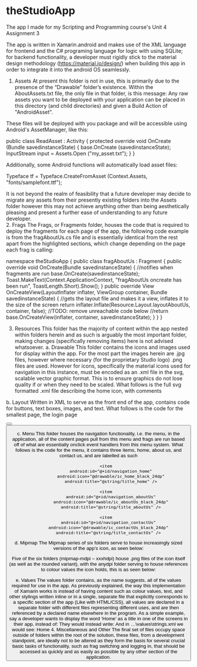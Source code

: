 # theStudioApp
The app I made for my Scripting and Programming course's Unit 4 Assignment 3

The app is written in Xamarin.android and makes use of the XML language for frontend and the C# programing language for logic with using SQLite; for backend functionality, a developer must rigidly stick to the material design methodology (https://material.io/design/) when building this app in order to integrate it into the android OS seamlessly.
 
1.	Assets
At present this folder is not in use, this is primarily due to the presence of the “Drawable” folder’s existence. Within the AboutAssets.txt file, the only file in that folder, is this message:
Any raw assets you want to be deployed with your application can be placed in
this directory (and child directories) and given a Build Action of "AndroidAsset".

These files will be deployed with you package and will be accessible using Android's
AssetManager, like this:

public class ReadAsset : Activity
{
	protected override void OnCreate (Bundle savedinstanceState)
	{
		base.OnCreate (savedinstanceState);
		InputStream input = Assets.Open ("my_asset.txt");
	}
}

Additionally, some Android functions will automatically load asset files:

Typeface tf = Typeface.CreateFromAsset (Context.Assets, "fonts/samplefont.ttf");

It is not beyond the realm of feasibility that a future developer may decide to migrate any assets from their presently existing folders into the Assets folder however this may not achieve anything other than being aesthetically pleasing and present a further ease of understanding to any future developer.	
2.	Frags
The Frags, or Fragments folder, houses the code that is required to deploy the fragments for each page of the app, the following code example is from the fragAboutUs.cs file and is essentially identical from the rest apart from the highlighted sections, which change depending on the page each frag is calling:

namespace theStudioApp
{
    public class fragAboutUs : Fragment
    {
        public override void OnCreate(Bundle savedinstanceState)
        {
            //notifies when fragments are run
            base.OnCreate(savedinstanceState);
            Toast.MakeText(Context.ApplicationContext, "fragAboutUs oncreate has been run", ToastLength.Short).Show();
        }
        public override View OnCreateView(LayoutInflater inflater, ViewGroup container, Bundle savedinstanceState)
        {
            //gets the layout file and makes it a view, inflates it to the size of the screen
            return inflater.Inflate(Resource.Layout.layoutAboutUs, container, false);
            //TODO: remove unreachable code below
            //return base.OnCreateView(inflater, container, savedinstanceState);
        }
    }
}

3.	Resources
This folder has the majority of content within the app nested within folders herein and as such is arguably the most important folder, making changes (specifically removing items) here is not advised whatsoever.
a.	Drawable
This folder contains the icons and images used for display within the app. For the most part the images herein are .jpg files, however where necessary (for the proprietary Studio logo) .png files are used.
However for icons, specifically the material icons used for navigation in this instance, must be encoded as an .xml file in the svg, scalable vector graphic format. This is to ensure graphics do not lose quality if or when they need to be scaled. What follows is the full svg formatted .xml file describing the home icon, with comments
<vector xmlns:android="http://schemas.android.com/apk/res/android"
    android:width="24dp"
    android:height="24dp"
    android:viewportHeight="24.0"
    android:viewportWidth="24.0">
    <!-- 
    in pathData 
    M/m moves cursor to position, always followed by x,y coords
    Z/z draws a line to current position of cursor to start position
    L/l draws line from current position to position specified by x,y
    H/h draws horizontal line from current to position specified by x
    V/v draws vertical line from current to position specified by y
    Uppercase = absolute, lowercase = relative
    -->
    <path
        android:fillColor="#FF000000"
        android:pathData="M10,20v-6h4v6h5v-8h3L12,3 2,12h3v8z" />

    <TextView 
          />
</vector>
b.	Layout
Written in XML to serve as the front end of the app, contains code for buttons, text boxes, images, and text. What follows is the code for the smallest page, the login page

<?xml version="1.0" encoding="utf-8"?>
<!-- the whole page is nested in a scrollview so the page can be scrolled if the 
amount of content on the page doesn't fit the screen its displayed on -->
<ScrollView xmlns:android="http://schemas.android.com/apk/res/android"
    android:layout_width="match_parent"
    android:layout_height="match_parent">
	<!-- linear layout describes a visual layout that is linear, i.e. one 
	after another -->
    <LinearLayout
        android:orientation="vertical"
        android:layout_width="match_parent"
        android:layout_height="match_parent">
		<!-- the studio logo as called from the drawable file -->
        <ImageView
            android:layout_width="wrap_content"
            android:layout_height="wrap_content"
            android:src="@drawable/studioLogo" />
		<!-- text saying 'log in' as called from the strings file -->
        <TextView
            android:id="@+id/title_logIn"
            android:layout_height="wrap_content"
            android:layout_width="wrap_content"
            android:text="@string/title_logIn"
            android:textSize="32sp" />
        <TextView
            android:id="@+id/userName"
            android:layout_height="wrap_content"
            android:layout_width="wrap_content"
            android:text="Username / Email Address" />
		<!-- an input box for the username and/or email address -->
        <EditText
            android:layout_width="match_parent"
            android:layout_height="wrap_content"
            android:id="@+id/userNameEmailAddress" />
        <TextView
            android:id="@+id/password"
            android:layout_height="wrap_content"
            android:layout_width="wrap_content"
            android:text="@string/password" />
        <EditText
            android:inputType="textPassword"
            android:layout_width="match_parent"
            android:layout_height="wrap_content"
            android:id="@+id/txtPassword" />
        <Button
            android:text="Submit"
            android:layout_width="match_parent"
            android:layout_height="wrap_content"
            android:id="@+id/btnSubmit"
            android:background="@color/colorAccent" />
        <Button
            android:text="Register"
            android:layout_width="match_parent"
            android:layout_height="wrap_content"
            android:id="@+id/btnRegister"
            android:background="@color/colorPrimary"
            android:textColor="@color/colorAccent" />
    </LinearLayout>
</ScrollView> 

c.	Menu
This folder houses the navigation functionality, i.e. the menu, in the application, all of the content pages pull from this menu and frags are run based off of what are essentially onclick event handlers from this menu system.
What follows is the code for the menu, it contains three items, home, about us, and contact us, and are labelled as such
<?xml version="1.0" encoding="utf-8"?>
<menu xmlns:android="http://schemas.android.com/apk/res/android">

    <item
        android:id="@+id/navigation_home"
        android:icon="@drawable/ic_home_black_24dp"
        android:title="@string/title_home" />

    <item
        android:id="@+id/navigation_aboutUs"
        android:icon="@drawable/ic_aboutUs_black_24dp"
        android:title="@string/title_aboutUs" />

    <item
      android:id="@+id/navigation_contactUs"
      android:icon="@drawable/ic_contactUs_black_24dp"
      android:title="@string/title_contactUs" />

</menu>
d.	Mipmap
The Mipmap series of six folders serve to house increasingly sized versions of the app’s icon, as seen below:
 
Five of the six folders (mipmap-mdpi – xxxhdpi) house .png files of the icon itself (as well as the rounded variant), with the anydpi folder serving to house references to colour values the icon holds, this is as seen below:
<?xml version="1.0" encoding="utf-8"?>
<adaptive-icon xmlns:android="http://schemas.android.com/apk/res/android">
    <background android:drawable="@color/ic_launcher_background"/>
    <foreground android:drawable="@mipmap/ic_launcher_foreground"/>
</adaptive-icon>
e.	Values
The values folder contains, as the name suggests, all of the values required for use in the app. As previously explained, the way this implementation of Xamarin works is instead of having content such as colour values, text, and other stylings written inline or in a single, separate file that explicitly corresponds to a specific section of the app (Like with HTML/CSS), all values are declared in a separate folder with different files representing different uses, and are then referenced by a declared name elsewhere in the program.
As a simple example, say a developer wants to display the word ‘Home’ as a title in one of the screens in their app, instead of:
<TextView
            android:id="@+id/title_home"
            android:layout_height="wrap_content"
            android:layout_width="fill_parent"
            android:text="Home"
            android:textSize="32sp" />
They would instead write:
<TextView
            android:id="@+id/title_home"
            android:layout_height="wrap_content"
            android:layout_width="fill_parent"
            android:text="@string/title_home"
            android:textSize="32sp" />
And in …\values\strings.xml we would see:
<string name="title_home">Home</string>
4.	Miscellaneous and Other
The final set of files occupy space outside of folders within the root of the solution, these files, from a development standpoint, are ideally not to be altered as they form the basis for several crucial basic tasks of functionality, such as frag switching and logging in, that should be accessed as quickly and as easily as possible by any other section of the application.  
